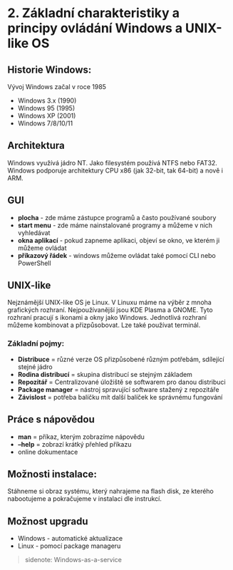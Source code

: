 # 2. Základní charakteristiky a principy ovládání Windows a UNIX-like OS
## Historie Windows:
Vývoj Windows začal v roce 1985
- Windows 3.x (1990)
- Windows 95 (1995)
- Windows XP (2001)
- Windows 7/8/10/11

## Architektura
Windows využívá jádro NT. Jako filesystém používá NTFS nebo FAT32. Windows podporuje architektury CPU x86 (jak 32-bit, tak 64-bit) a nově i ARM.

## GUI
- **plocha** - zde máme zástupce programů a často používané soubory
- **start menu** - zde máme nainstalované programy a můžeme v nich vyhledávat
- **okna aplikací** - pokud zapneme aplikaci, objeví se okno, ve kterém ji můžeme ovládat
- **příkazový řádek** - windows můžeme ovládat také pomocí CLI nebo PowerShell

## UNIX-like
Nejznámější UNIX-like OS je Linux. V Linuxu máme na výběr z mnoha grafických rozhraní. Nejpoužívanější jsou KDE Plasma a GNOME. Tyto rozhraní pracují s ikonami a okny jako Windows. Jednotlivá rozhraní můžeme kombinovat a přizpůsobovat. Lze také používat terminál.

### Základní pojmy:
- **Distribuce** = různé verze OS přizpůsobené různým potřebám, sdílející stejné jádro
- **Rodina distribucí** = skupina distribucí se stejným základem
- **Repozitář** = Centralizované úložiště se softwarem pro danou distribuci
- **Package manager** = nástroj spravující software stažený z repozitáře
- **Závislost** = potřeba balíčku mít další balíček ke správnému fungování

## Práce s nápovědou
- **man** = příkaz, kterým zobrazíme nápovědu
- **–help** = zobrazí krátký přehled příkazu
- online dokumentace

## Možnosti instalace:
Stáhneme si obraz systému, který nahrajeme na flash disk, ze kterého nabootujeme a pokračujeme v instalaci dle instrukcí.

## Možnost upgradu
- Windows - automatické aktualizace
- Linux - pomocí package manageru

> sidenote: Windows-as-a-service
